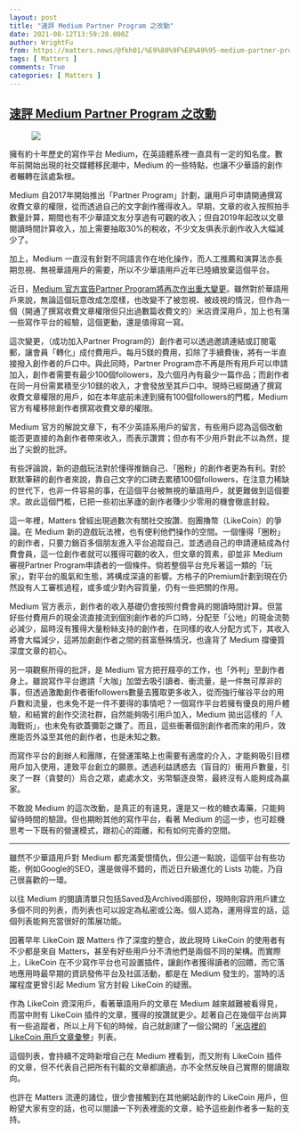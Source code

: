 ```yaml
---
layout: post
title: "速評 Medium Partner Program 之改動"
date: 2021-08-12T13:59:20.000Z
author: WrightFu
from: https://matters.news/@fkh01/%E9%80%9F%E8%A9%95-medium-partner-program-%E4%B9%8B%E6%94%B9%E5%8B%95-bafyreidt3x5h3tg4vc2e2oalgh74r5svngbvr22zxw3pt3gr4yyd3gbkkm
tags: [ Matters ]
comments: True
categories: [ Matters ]
---
```

<!--1628776760000-->
[速評 Medium Partner Program 之改動](https://matters.news/@fkh01/%E9%80%9F%E8%A9%95-medium-partner-program-%E4%B9%8B%E6%94%B9%E5%8B%95-bafyreidt3x5h3tg4vc2e2oalgh74r5svngbvr22zxw3pt3gr4yyd3gbkkm)
------

<div>
<figure class="image"><img src="https://assets.matters.news/embed/b1c68f34-b8a6-4e11-8591-baeabe768ee5.jpeg" data-asset-id="b1c68f34-b8a6-4e11-8591-baeabe768ee5" referrerpolicy="no-referrer"><figcaption><span></span></figcaption></figure><p>擁有約十年歷史的寫作平台 Medium，在英語體系裡一直具有一定的知名度。數年前開始出現的社交媒體移民潮中，Medium 的一些特點，也讓不少華語的創作者輾轉在該處紮根。</p><p>Medium 自2017年開始推出「Partner Program」計劃，讓用戶可申請開通撰寫收費文章的權限，從而透過自己的文字創作獲得收入。早期，文章的收入按照拍手數量計算，期間也有不少華語文友分享過有可觀的收入；但自2019年起改以文章閱讀時間計算收入，加上需要抽取30%的稅收，不少文友俱表示創作收入大幅減少了。</p><p>加上，Medium 一直沒有針對不同語言作在地化操作，而人工推薦和演算法亦長期忽視、無視華語用戶的需要，所以不少華語用戶近年已陸續放棄這個平台。</p><p>近日，<a href="https://blog.medium.com/evolving-the-partner-program-2613708f9f3c" target="_blank">Medium 官方宣告Partner Program將再次作出重大變更</a>。雖然對於華語用戶來說，無論這個玩意改成怎麼樣，也改變不了被忽視、被歧視的情況，但作為一個（開通了撰寫收費文章權限但只出過數篇收費文的）米店資深用戶，加上也有蒲一些寫作平台的經驗，這個更動，還是值得寫一寫。</p><p>這次變更，（成功加入Partner Program的）創作者可以透過邀請連結或訂閱電郵，讓會員「轉化」成付費用戶。每月5鎂的費用，扣除了手續費後，將有一半直接撥入創作者的戶口中。與此同時，Partner Program亦不再是所有用戶可以申請加入，創作者需要有最少100個followers，及六個月內有最少一篇作品；而創作者在同一月份需累積至少10鎂的收入，才會發放至其戶口中。現時已經開通了撰寫收費文章權限的用戶，如在本年底前未達到擁有100個followers的門檻，Medium 官方有權移除創作者撰寫收費文章的權限。</p><p>Medium 官方的解說文章下，有不少英語系用戶的留言，有些用戶認為這個改動能否更直接的為創作者帶來收入，而表示讚賞；但亦有不少用戶對此不以為然，提出了尖銳的批評。</p><p>有些評論說，新的遊戲玩法對於懂得推銷自己、「圈粉」的創作者更為有利。對於默默筆耕的創作者來說，靠自己文字的口碑去累積100個followers，在注意力稀缺的世代下，也非一件容易的事，在這個平台被無視的華語用戶，就更難做到這個要求。故此這個門檻，已把一些初出茅廬的創作者賺少少零用的機會徹底封殺。</p><p>這一年裡，Matters 曾經出現過數次有關社交按讚、抱團擼幣（LikeCoin）的爭論。在 Medium 新的遊戲玩法裡，也有便利他們操作的空間。一個懂得「圈粉」的創作者，只要力銷百多個朋友進入平台追蹤自己，並透過自己的申請連結成為付費會員，這一位創作者就可以獲得可觀的收入，但文章的質素，卻並非 Medium 審視Partner Program申請者的一個條件。倘若整個平台充斥著這一類的「玩家」，對平台的風氣和生態，將構成深遠的影響。方格子的Premium計劃到現在仍然設有人工審核過程，或多或少對內容質量，仍有一些把關的作用。</p><p>Medium 官方表示，創作者的收入基礎仍會按照付費會員的閱讀時間計算。但當好些付費用戶的現金流直接流到個別創作者的戶口時，分配至「公地」的現金流勢必減少，屆時沒有獲得大量粉絲支持的創作者，在同樣的收人分配方式下，其收入將會大幅減少，這將加劇創作者之間的貧富懸殊情況，也違背了 Medium 撐優質深度文章的初心。</p><p>另一項觀察所得的批評，是 Medium 官方把孖屐亭的工作，也「外判」至創作者身上。雖說寫作平台邀請「大咖」加盟去吸引讀者、衝流量，是一件無可厚非的事，但透過激勵創作者衝followers數量去獲取更多收入，從而強行催谷平台的用戶數和流量，也未免不是一件不要得的事情吧？一個寫作平台若擁有優良的用戶體驗，和結實的創作交流社群，自然能夠吸引用戶加入，Medium 拋出這樣的「人海戰術」，也未免有欲蓋彌彰之嫌了。而且，這些衝著個別創作者而來的用戶，效應能否外溢至其他的創作者，也是未知之數。</p><p>而寫作平台的創辦人和團隊，在營運策略上也需要有適度的介入，才能夠吸引目標用戶加入使用，達致平台創立的願景。透過利益誘惑去（盲目的）衝用戶數量，引來了一群（貪婪的）烏合之眾，處處水文，劣幣驅逐良幣，最終沒有人能夠成為贏家。</p><p>不敢說 Medium 的這次改動，是真正的有遠見，還是又一枚的糖衣毒藥，只能夠留待時間的驗證。但也期盼其他的寫作平台，看著 Medium 的這一步，也可趁機思考一下既有的營運模式，跟初心的距離，和有如何完善的空間。</p><hr><p>雖然不少華語用戶對 Medium 都充滿愛恨情仇，但公道一點說，這個平台有些功能，例如Google的SEO，還是做得不錯的，而近日升級進化的 Lists 功能，乃自己很喜歡的一環。</p><p>以往 Medium 的閱讀清單只包括Saved及Archived兩部份，現時則容許用戶建立多個不同的列表，而列表也可以設定為私密或公海。個人認為，運用得宜的話，這個列表能夠充當很好的策展功能。</p><p>因著早年 LikeCoin 跟 Matters 作了深度的整合，故此現時 LikeCoin 的使用者有不少都是來自 Matters，甚至有好些用戶分不清他們是兩個不同的架構。而實際上，LikeCoin 在不少寫作平台也可設置插件，讓創作者獲得讀者的回饋，而它落地應用時最早期的資訊發佈平台及社區活動，都是在 Medium 發生的，當時的活躍程度更曾引起 Medium 官方封殺 LikeCoin 的疑團。</p><p>作為 LikeCoin 資深用戶，看著華語用戶的文章在 Medium 越來越難被看得見，而當中附有 LikeCoin 插件的文章，獲得的按讚就更少。趁著自己在幾個平台尚算有一些追蹤者，所以上月下旬的時候，自己就創建了一個公開的「<a href="https://medium.com/@fkh01/list/likecoin-c040243235c0" target="_blank">米店裡的 LikeCoin 用戶文章彙整</a>」列表。</p><p>這個列表，會持續不定時新增自己在 Medium 裡看到，而又附有 LikeCoin 插件的文章，但不代表自己把所有刊載的文章都讀過，亦不全然反映自己實際的閱讀取向。</p><p>也許在 Matters 流連的諸位，很少會接觸到在其他網站創作的 LikeCoin 用戶，但盼望大家有空的話，也可以閱讀一下列表裡面的文章，給予這些創作者多一點的支持。</p>
</div>
